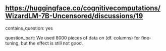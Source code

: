 ## https://huggingface.co/cognitivecomputations/WizardLM-7B-Uncensored/discussions/19

contains_question: yes

question_part: We used 8000 pieces of data on (df. columns) for fine-tuning, but the effect is still not good.